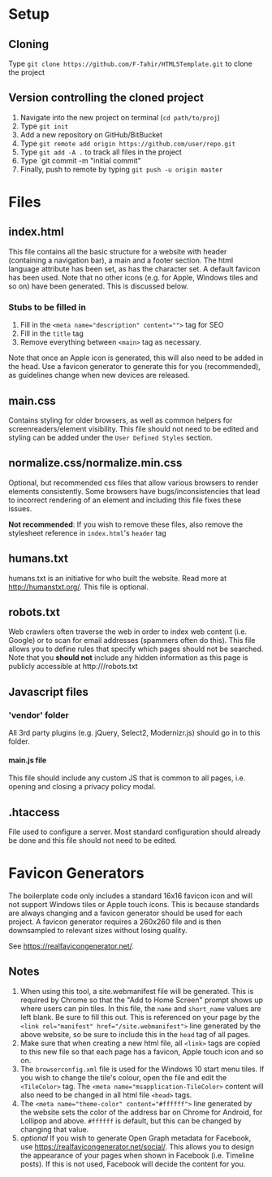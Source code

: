 # Setup

## Cloning
Type `git clone https://github.com/F-Tahir/HTML5Template.git` to clone the project

## Version controlling the cloned project
1. Navigate into the new project on terminal (`cd path/to/proj`)
2. Type `git init`
3. Add a new repository on GitHub/BitBucket
4. Type `git remote add origin https://github.com/user/repo.git`
5. Type `git add -A .` to track all files in the project 
6. Type `git commit -m "initial commit"
7. Finally, push to remote by typing `git push -u origin master`



# Files

## index.html
This file contains all the basic structure for a website with header (containing a navigation bar), a main and a footer section. The html language attribute has been set, as has the character set. A default favicon has been used. Note that no other icons (e.g. for Apple, Windows tiles and so on) have been generated. This is discussed below.

### Stubs to be filled in
1. Fill in the `<meta name="description" content="">` tag for SEO
2. Fill in the `title` tag
3. Remove everything between `<main>` tag as necessary.

Note that once an Apple icon is generated, this will also need to be added in the head. Use a favicon generator to generate this for you (recommended), as guidelines change when new devices are released.

## main.css
Contains styling for older browsers, as well as common helpers for screenreaders/element visibility. This file should not need to be edited and styling can be added under the `User Defined Styles` section.

## normalize.css/normalize.min.css
Optional, but recommended css files that allow various browsers to render elements consistently. Some browsers have bugs/inconsistencies that lead to incorrect rendering of an element and including this file fixes these issues. 

**Not recommended**: If you wish to remove these files, also remove the stylesheet reference in `index.html`'s `header` tag

## humans.txt
humans.txt is an initiative for who built the website. Read more at http://humanstxt.org/. This file is optional.

## robots.txt
Web crawlers often traverse the web in order to index web content (i.e. Google) or to scan for email addresses (spammers often do this). This file allows you to define rules that specify which pages should not be searched. Note that you **should not** include any hidden information as this page is publicly accessible at http://<yourdomain>/robots.txt


## Javascript files

### 'vendor' folder

All 3rd party plugins (e.g. jQuery, Select2, Modernizr.js) should go in to this folder.

#### main.js file

This file should include any custom JS that is common to all pages, i.e. opening and closing a privacy policy modal.

## .htaccess

File used to configure a server. Most standard configuration should already be done and this file should not need to be edited.


# Favicon Generators

The boilerplate code only includes a standard 16x16 favicon icon and will not support Windows tiles or Apple touch icons. This is because standards are always changing and a favicon generator should be used for each project. A favicon generator requires a 260x260 file and is then downsampled to relevant sizes without losing quality.

See https://realfavicongenerator.net/. 

## Notes
1. When using this tool, a site.webmanifest file will be generated. This is required by Chrome so that the "Add to Home Screen" prompt shows up where users can pin tiles. In this file, the `name` and `short_name` values are left blank. Be sure to fill this out. This is referenced on your page by the `<link rel="manifest" href="/site.webmanifest">` line generated by the above website, so be sure to include this in the `head` tag of all pages.
2. Make sure that when creating a new html file, all `<link>` tags are copied to this new file so that each page has a favicon, Apple touch icon and so on.
3. The `browserconfig.xml` file is used for the Windows 10 start menu tiles. If you wish to change the tile's colour, open the file and edit the `<TileColor>` tag. The `<meta name="msapplication-TileColor>` content will also need to be changed in all html file `<head>` tags.
4. The `<meta name="theme-color" content="#ffffff">` line generated by the website sets the color of the address bar on Chrome for Android, for Lollipop and above. `#ffffff` is default, but this can be changed by changing that value.
5. _optional_ If you wish to generate Open Graph metadata for Facebook, use https://realfavicongenerator.net/social/. This allows you to design the appearance of your pages when shown in Facebook (i.e. Timeline posts). If this is not used, Facebook will decide the content for you.
